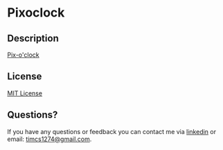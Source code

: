 # Pixoclock

## Description

[Pix-o'clock](https://pixoclock.herokuapp.com/) 

 

## License

[MIT License](license)

## Questions?

If you have any questions or feedback you can contact me via [linkedin](https://www.linkedin.com/in/timsasse/) or email: timcs1274@gmail.com.